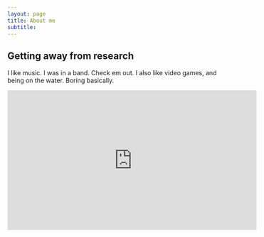 ```yaml
---
layout: page
title: About me
subtitle:
---
```


## Getting away from research

I like music. I was in a band. Check em out. I also like video games, and being on the water. Boring basically.

<!-- I help organize Astronomy on Tap ATX, a monthly free public event presenting astronomy talks in a bar. Here are my talks from December 2017 and July 2019: -->

<iframe width="560" height="315" src="https://www.youtube.com/watch?v=bVnOff4VTcU" title="YouTube video player" frameborder="0" allow="accelerometer; autoplay; clipboard-write; encrypted-media; gyroscope; picture-in-picture" allowfullscreen></iframe>
